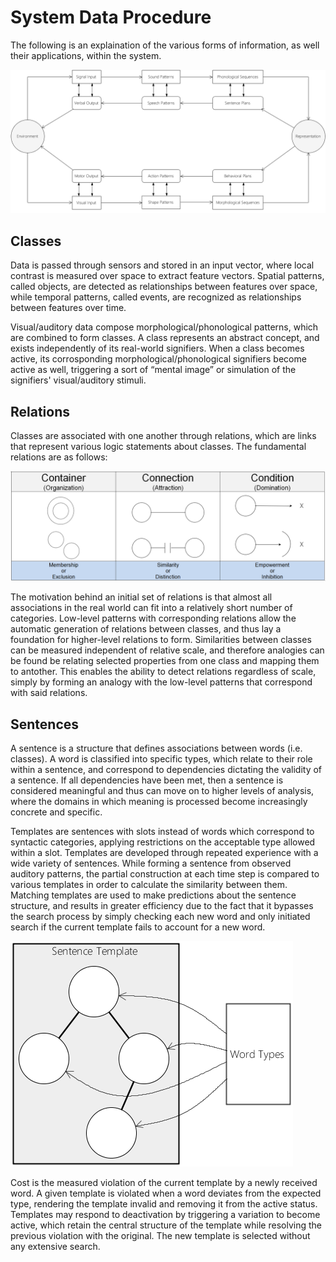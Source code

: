 # System Data Procedure

The following is an explaination of the various forms of information, as well their applications, within the system.

![Process](https://github.com/CarsonScott/Linguistic-Agent-System/blob/master/img/Data%20Process.png)

## Classes

Data is passed through sensors and stored in an input vector, where local contrast is measured over space to extract feature vectors. Spatial patterns, called objects, are detected as relationships between features over space, while temporal patterns, called events, are recognized as relationships between features over time. 

Visual/auditory data compose morphological/phonological patterns, which are combined to form classes. A class represents an abstract concept, and exists independently of its real-world signifiers.  When a class becomes active, its corrosponding morphological/phonological signifiers become active as well, triggering a sort of “mental image” or simulation of the signifiers' visual/auditory stimuli.

## Relations

Classes are associated with one another through relations, which are links that represent various logic statements about classes. The fundamental relations are as follows:

![Relations](https://github.com/CarsonScott/Linguistic-Agent-System/blob/master/img/Relations.PNG)

The motivation behind an initial set of relations is that almost all associations in the real world can fit into a relatively short number of categories. Low-level patterns with corresponding relations allow the automatic generation of relations between classes, and thus lay a foundation for higher-level relations to form. Similarities between classes can be measured independent of relative scale, and therefore analogies can be found be relating selected properties from one class and mapping them to antother. This enables the ability to detect relations regardless of scale, simply by forming an analogy with the low-level patterns that correspond with said relations.    

## Sentences

A sentence is a structure that defines associations between words (i.e. classes).  A word is classified into specific types, which relate to their role within a sentence, and correspond to dependencies dictating the validity of a sentence. If all dependencies have been met, then a sentence is considered meaningful and thus can move on to higher levels of analysis, where the domains in which meaning is processed become increasingly concrete and specific.

Templates are sentences with slots instead of words which correspond to syntactic categories, applying restrictions on the acceptable type allowed within a slot. Templates are developed through repeated experience with a wide variety of sentences. While forming a sentence from observed auditory patterns, the partial construction at each time step is compared to various templates in order to calculate the similarity between them. Matching templates are used to make predictions about the sentence structure, and results in greater efficiency due to the fact that it bypasses the search process by simply checking each new word and only initiated search if the current template fails to account for a new word.

![Template](https://github.com/CarsonScott/Linguistic-Agent-System/blob/master/img/Template.png)

Cost is the measured violation of the current template by a newly received word. A given template is violated when a word deviates from the expected type, rendering the template invalid and removing it from the active status. Templates may respond to deactivation by triggering a variation to become active, which retain the central structure of the template while resolving the previous violation with the original. The new template is selected without any extensive search.

